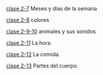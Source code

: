 [clase 2-7](clase2-7.md)
Meses y días de la semana

[clase 2-8](clase2-8.md)
colores

[clase 2-9-10](clase2-9.md)
animales y sus sonidos

[clase 2-11](clase2-11.md)
La hora.

[clase 2-12](clase2-12.md)
La comida.

[clase 2-13](clase2-13.md)
Partes del cuerpo.